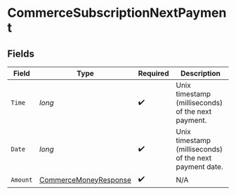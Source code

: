 # CommerceSubscriptionNextPayment


## Fields

| Field                                                                     | Type                                                                      | Required                                                                  | Description                                                               |
| ------------------------------------------------------------------------- | ------------------------------------------------------------------------- | ------------------------------------------------------------------------- | ------------------------------------------------------------------------- |
| `Time`                                                                    | *long*                                                                    | :heavy_check_mark:                                                        | Unix timestamp (milliseconds) of the next payment.                        |
| `Date`                                                                    | *long*                                                                    | :heavy_check_mark:                                                        | Unix timestamp (milliseconds) of the next payment date.                   |
| `Amount`                                                                  | [CommerceMoneyResponse](../../Models/Components/CommerceMoneyResponse.md) | :heavy_check_mark:                                                        | N/A                                                                       |